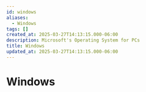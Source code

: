 ```yaml
---
id: windows
aliases:
  - Windows
tags: []
created_at: 2025-03-27T14:13:15.000-06:00
description: Microsoft's Operating System for PCs
title: Windows
updated_at: 2025-03-27T14:13:15.000-06:00
---
```


# Windows
